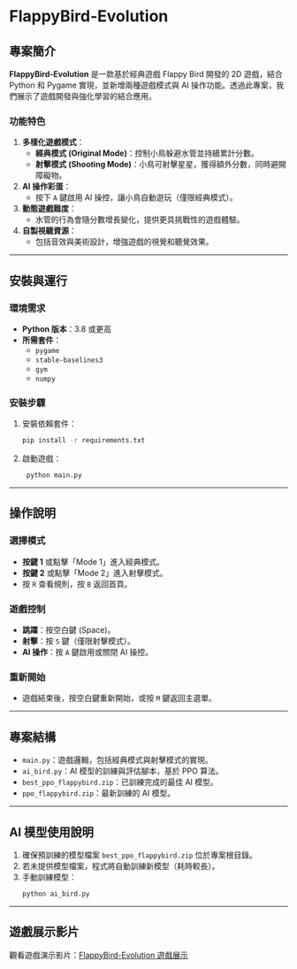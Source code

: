 # FlappyBird-Evolution

## 專案簡介

**FlappyBird-Evolution** 是一款基於經典遊戲 Flappy Bird 開發的 2D 遊戲，結合 Python 和 Pygame 實現，並新增兩種遊戲模式與 AI 操作功能。透過此專案，我們展示了遊戲開發與強化學習的結合應用。

### 功能特色
1. **多樣化遊戲模式**：
   - **經典模式 (Original Mode)**：控制小鳥躲避水管並持續累計分數。
   - **射擊模式 (Shooting Mode)**：小鳥可射擊星星，獲得額外分數，同時避開障礙物。
2. **AI 操作彩蛋**：
   - 按下 `A` 鍵啟用 AI 操控，讓小鳥自動遊玩（僅限經典模式）。
3. **動態遊戲難度**：
   - 水管的行為會隨分數增長變化，提供更具挑戰性的遊戲體驗。
4. **自製視聽資源**：
   - 包括音效與美術設計，增強遊戲的視覺和聽覺效果。

---

## 安裝與運行

### 環境需求
- **Python 版本**：3.8 或更高
- **所需套件**：
  - `pygame`
  - `stable-baselines3`
  - `gym`
  - `numpy`

### 安裝步驟
1. 安裝依賴套件：
   ```bash
   pip install -r requirements.txt
2. 啟動遊戲：
   ```bash
    python main.py


---

## 操作說明

### 選擇模式
- **按鍵 1** 或點擊「Mode 1」進入經典模式。
- **按鍵 2** 或點擊「Mode 2」進入射擊模式。
- 按 `R` 查看規則，按 `B` 返回首頁。

### 遊戲控制
- **跳躍**：按空白鍵 (Space)。
- **射擊**：按 `S` 鍵（僅限射擊模式）。
- **AI 操作**：按 `A` 鍵啟用或關閉 AI 操控。

### 重新開始
- 遊戲結束後，按空白鍵重新開始，或按 `M` 鍵返回主選單。

---

## 專案結構
- `main.py`：遊戲邏輯，包括經典模式與射擊模式的實現。
- `ai_bird.py`：AI 模型的訓練與評估腳本，基於 PPO 算法。
- `best_ppo_flappybird.zip`：已訓練完成的最佳 AI 模型。
- `ppo_flappybird.zip`：最新訓練的 AI 模型。

---

## AI 模型使用說明
1. 確保預訓練的模型檔案 `best_ppo_flappybird.zip` 位於專案根目錄。
2. 若未提供模型檔案，程式將自動訓練新模型（耗時較長）。
3. 手動訓練模型：
   ```bash
   python ai_bird.py

---

## 遊戲展示影片

觀看遊戲演示影片：[FlappyBird-Evolution 遊戲展示](https://youtu.be/Vb-z0siDLlw?si=4xciKY3SYUyinpOA)

